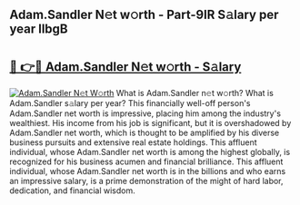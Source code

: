 ## Adam.Sandler N𝚎t w𝚘rth - Part-9lR S𝚊lary per year llbgB

# <h2><a href="http://gc4gmf.nevu.top/?p=Adam.Sandler">🔗 👉🔴 Adam.Sandler N𝚎t w𝚘rth - S𝚊lary</a></h2>

[![Adam.Sandler N𝚎t W𝚘rth](https://i.imgur.com/Oavwk0R.jpeg)](http://gc4gmf.nevu.top/?p=Adam.Sandler)
What is Adam.Sandler n𝚎t w𝚘rth? What is Adam.Sandler s𝚊lary per year?
This financially well-off person's Adam.Sandler net worth is impressive, placing him among the industry's wealthiest. His income from his job is significant, but it is overshadowed by Adam.Sandler net worth, which is thought to be amplified by his diverse business pursuits and extensive real estate holdings. This affluent individual, whose Adam.Sandler net worth is among the highest globally, is recognized for his business acumen and financial brilliance. This affluent individual, whose Adam.Sandler net worth is in the billions and who earns an impressive salary, is a prime demonstration of the might of hard labor, dedication, and financial wisdom.
